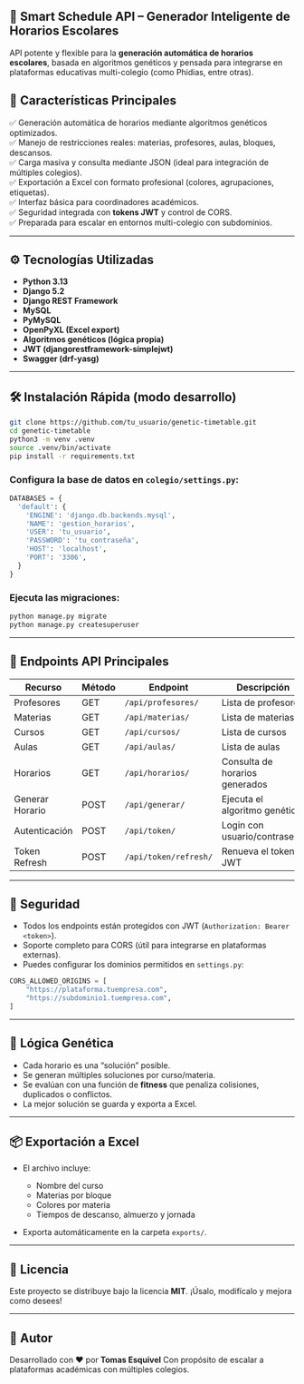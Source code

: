 ## 🧠 Smart Schedule API – Generador Inteligente de Horarios Escolares

API potente y flexible para la **generación automática de horarios escolares**, basada en algoritmos genéticos y pensada para integrarse en plataformas educativas multi-colegio (como Phidias, entre otras).

## 🚀 Características Principales

✅ Generación automática de horarios mediante algoritmos genéticos optimizados.  
✅ Manejo de restricciones reales: materias, profesores, aulas, bloques, descansos.  
✅ Carga masiva y consulta mediante JSON (ideal para integración de múltiples colegios).  
✅ Exportación a Excel con formato profesional (colores, agrupaciones, etiquetas).  
✅ Interfaz básica para coordinadores académicos.  
✅ Seguridad integrada con **tokens JWT** y control de CORS.  
✅ Preparada para escalar en entornos multi-colegio con subdominios.

---

## ⚙️ Tecnologías Utilizadas

- **Python 3.13**
- **Django 5.2**
- **Django REST Framework**
- **MySQL**
- **PyMySQL**
- **OpenPyXL (Excel export)**
- **Algoritmos genéticos (lógica propia)**
- **JWT (djangorestframework-simplejwt)**
- **Swagger (drf-yasg)**

---

## 🛠️ Instalación Rápida (modo desarrollo)

```bash
git clone https://github.com/tu_usuario/genetic-timetable.git
cd genetic-timetable
python3 -m venv .venv
source .venv/bin/activate
pip install -r requirements.txt
````

### Configura la base de datos en `colegio/settings.py`:

```python
DATABASES = {
  'default': {
    'ENGINE': 'django.db.backends.mysql',
    'NAME': 'gestion_horarios',
    'USER': 'tu_usuario',
    'PASSWORD': 'tu_contraseña',
    'HOST': 'localhost',
    'PORT': '3306',
  }
}
```

### Ejecuta las migraciones:

```bash
python manage.py migrate
python manage.py createsuperuser
```

---

## 📡 Endpoints API Principales

| Recurso         | Método | Endpoint              | Descripción                    |
| --------------- | ------ | --------------------- | ------------------------------ |
| Profesores      | GET    | `/api/profesores/`    | Lista de profesores            |
| Materias        | GET    | `/api/materias/`      | Lista de materias              |
| Cursos          | GET    | `/api/cursos/`        | Lista de cursos                |
| Aulas           | GET    | `/api/aulas/`         | Lista de aulas                 |
| Horarios        | GET    | `/api/horarios/`      | Consulta de horarios generados |
| Generar Horario | POST   | `/api/generar/`       | Ejecuta el algoritmo genético  |
| Autenticación   | POST   | `/api/token/`         | Login con usuario/contraseña   |
| Token Refresh   | POST   | `/api/token/refresh/` | Renueva el token JWT           |

---

## 🔐 Seguridad

* Todos los endpoints están protegidos con JWT (`Authorization: Bearer <token>`).
* Soporte completo para CORS (útil para integrarse en plataformas externas).
* Puedes configurar los dominios permitidos en `settings.py`:

```python
CORS_ALLOWED_ORIGINS = [
    "https://plataforma.tuempresa.com",
    "https://subdominio1.tuempresa.com",
]
```

---

## 🧬 Lógica Genética

* Cada horario es una “solución” posible.
* Se generan múltiples soluciones por curso/materia.
* Se evalúan con una función de **fitness** que penaliza colisiones, duplicados o conflictos.
* La mejor solución se guarda y exporta a Excel.

---

## 📦 Exportación a Excel

* El archivo incluye:

  * Nombre del curso
  * Materias por bloque
  * Colores por materia
  * Tiempos de descanso, almuerzo y jornada
* Exporta automáticamente en la carpeta `exports/`.

---

## 📄 Licencia

Este proyecto se distribuye bajo la licencia **MIT**.
¡Úsalo, modifícalo y mejora como desees!

---

## 🙌 Autor

Desarrollado con ❤️ por **Tomas Esquivel**
Con propósito de escalar a plataformas académicas con múltiples colegios.


